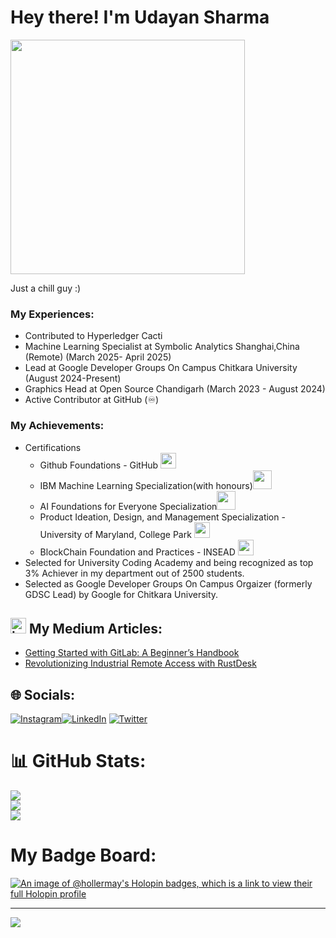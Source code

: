 # Hey there! I'm Udayan Sharma
<!DOCTYPE html>
<html lang="en">
<head>
</head>
<body>
<div class="container">
   <img src="https://user-images.githubusercontent.com/74038190/225813708-98b745f2-7d22-48cf-9150-083f1b00d6c9.gif" height ="375"/>
</div>
</body>
</html>



Just a chill guy :)


### My Experiences:
- Contributed to Hyperledger Cacti
- Machine Learning Specialist at Symbolic Analytics Shanghai,China (Remote) (March 2025- April 2025)
- Lead at Google Developer Groups On Campus Chitkara University (August 2024-Present) 
- Graphics Head at Open Source Chandigarh (March 2023 - August 2024) 
- Active Contributor at GitHub (♾️)

### My Achievements:
- Certifications
  - Github Foundations - GitHub <img src="https://images.credly.com/size/680x680/images/024d0122-724d-4c5a-bd83-cfe3c4b7a073/image.png" width="25" />
  - IBM Machine Learning Specialization(with honours)<img src="https://d3njjcbhbojbot.cloudfront.net/api/utilities/v1/imageproxy/http://coursera-university-assets.s3.amazonaws.com/bb/f5ced2bdd4437aa79f00eb1bf7fbf0/IBM-Logo-Blk---Square.png?auto=format%2Ccompress&dpr=2&w=64&h=64" width = "30" />
  - AI Foundations for Everyone Specialization<img src="https://d3njjcbhbojbot.cloudfront.net/api/utilities/v1/imageproxy/http://coursera-university-assets.s3.amazonaws.com/bb/f5ced2bdd4437aa79f00eb1bf7fbf0/IBM-Logo-Blk---Square.png?auto=format%2Ccompress&dpr=2&w=64&h=64" width = "30" />
  - Product Ideation, Design, and Management Specialization - University of Maryland, College Park <img src="https://github.com/user-attachments/assets/7a9d412b-b382-42ad-9ef8-da42c0e5b7d5" width ="25"/> 
  - BlockChain Foundation and Practices - INSEAD <img src="https://d3njjcbhbojbot.cloudfront.net/api/utilities/v1/imageproxy/http://coursera-university-assets.s3.amazonaws.com/c9/3ab5b8385f4809ac01eff7e499d23f/L-png-roundel-RGB-green.png?auto=format%2Ccompress&dpr=2&w=64&h=64" width = "25"/>
-  Selected for University Coding Academy and being recognized as top 3% Achiever in my department out of 2500
 students.
- Selected as Google Developer Groups On Campus Orgaizer (formerly GDSC Lead) by Google for Chitkara
 University.

## <img src="https://github.com/user-attachments/assets/469d0a3d-848c-4f3b-b478-30b2ae364fc3" alt="image" width="25"/> My Medium Articles:
- [Getting Started with GitLab: A Beginner’s Handbook](https://hollermay.medium.com/getting-started-with-gitlab-a-beginners-handbook-6fc3ef657e2d)
- [Revolutionizing Industrial Remote Access with RustDesk](https://hollermay.medium.com/revolutionizing-industrial-remote-access-with-rustdesk-a49b137b8f8a)

## 🌐 Socials:
[![Instagram](https://img.shields.io/badge/Instagram-%23E4405F.svg?logo=Instagram&logoColor=white)](https://instagram.com/hollermay)[![LinkedIn](https://img.shields.io/badge/LinkedIn-%230077B5.svg?logo=linkedin&logoColor=white)](https://linkedin.com/in/udayan-s-7a8600246/) [![Twitter](https://img.shields.io/badge/Twitter-%231DA1F2.svg?logo=Twitter&logoColor=white)](https://twitter.com/UdayanShar29025) 


# 📊 GitHub Stats:
![](https://github-readme-stats.vercel.app/api?username=hollermay&theme=onedark&hide_border=false&include_all_commits=true&count_private=false)<br/>
![](https://github-readme-streak-stats.herokuapp.com/?user=hollermay&theme=onedark&hide_border=false)<br/>
![](https://github-readme-stats.vercel.app/api/top-langs/?username=hollermay&theme=onedark&hide_border=false&include_all_commits=true&count_private=false&layout=compact)

#  My Badge Board:

[![An image of @hollermay's Holopin badges, which is a link to view their full Holopin profile](https://holopin.me/hollermay)](https://holopin.io/@hollermay)

---
[![](https://visitcount.itsvg.in/api?id=hollermay&icon=8&color=6)](https://visitcount.itsvg.in)

